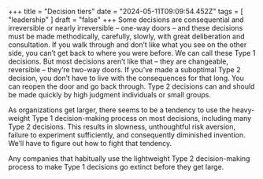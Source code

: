 +++ 
  title = "Decision tiers"
  date = "2024-05-11T09:09:54.452Z"
  tags = [ "leadership" ]
  draft = "false"
+++
Some decisions are consequential and irreversible or nearly irreversible – one-way doors – and these decisions must be made methodically, carefully, slowly, with great deliberation and consultation. If you walk through and don’t like what you see on the other side, you can’t get back to where you were before. We can call these Type 1 decisions. But most decisions aren’t like that – they are changeable, reversible – they’re two-way doors. If you’ve made a suboptimal Type 2 decision, you don’t have to live with the consequences for that long. You can reopen the door and go back through. Type 2 decisions can and should be made quickly by high judgment individuals or small groups.

As organizations get larger, there seems to be a tendency to use the heavy-weight Type 1 decision-making process on most decisions, including many Type 2 decisions. This results in slowness, unthoughtful risk aversion, failure to experiment sufficiently, and consequently diminished invention. We’ll have to figure out how to fight that tendency.

Any companies that habitually use the lightweight Type 2 decision-making process to make Type 1 decisions go extinct before they get large.
  

